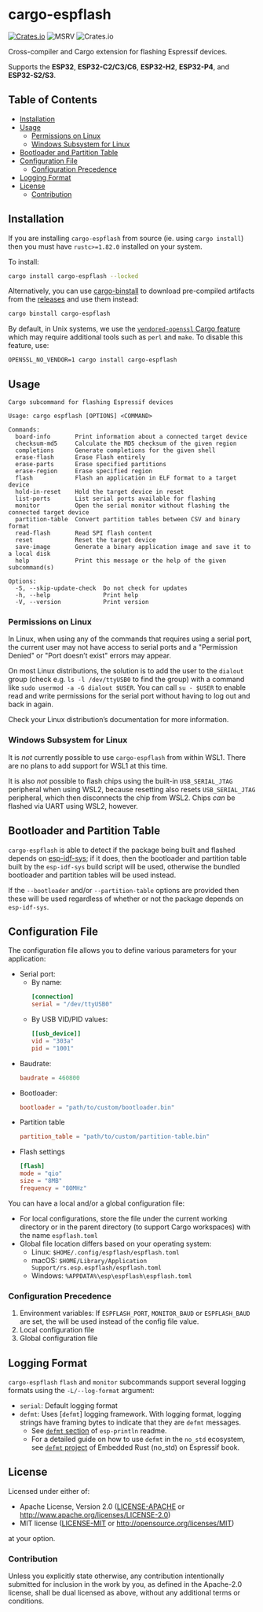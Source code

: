 <!-- omit in toc -->
# cargo-espflash

[![Crates.io](https://img.shields.io/crates/v/cargo-espflash?labelColor=1C2C2E&color=C96329&logo=Rust&style=flat-square)](https://crates.io/crates/cargo-espflash)
![MSRV](https://img.shields.io/badge/MSRV-1.82-blue?labelColor=1C2C2E&logo=Rust&style=flat-square)
![Crates.io](https://img.shields.io/crates/l/cargo-espflash?labelColor=1C2C2E&style=flat-square)

Cross-compiler and Cargo extension for flashing Espressif devices.

Supports the **ESP32**, **ESP32-C2/C3/C6**, **ESP32-H2**, **ESP32-P4**, and **ESP32-S2/S3**.

<!-- omit in toc -->
## Table of Contents

- [Installation](#installation)
- [Usage](#usage)
  - [Permissions on Linux](#permissions-on-linux)
  - [Windows Subsystem for Linux](#windows-subsystem-for-linux)
- [Bootloader and Partition Table](#bootloader-and-partition-table)
- [Configuration File](#configuration-file)
  - [Configuration Precedence](#configuration-precedence)
- [Logging Format](#logging-format)
- [License](#license)
  - [Contribution](#contribution)

## Installation

If you are installing `cargo-espflash` from source (ie. using `cargo install`) then you must have `rustc>=1.82.0` installed on your system.

To install:

```bash
cargo install cargo-espflash --locked
```

Alternatively, you can use [cargo-binstall] to download pre-compiled artifacts from the [releases] and use them instead:

```bash
cargo binstall cargo-espflash
```

By default, in Unix systems, we use the [`vendored-openssl` Cargo feature] which may require additional tools such as `perl` and `make`. To disable this feature, use:

```
OPENSSL_NO_VENDOR=1 cargo install cargo-espflash
```

[cargo-binstall]: https://github.com/cargo-bins/cargo-binstall
[releases]: https://github.com/esp-rs/espflash/releases
[`vendored-openssl` Cargo feature]: https://github.com/rust-lang/cargo#compiling-from-source

## Usage

```text
Cargo subcommand for flashing Espressif devices

Usage: cargo espflash [OPTIONS] <COMMAND>

Commands:
  board-info       Print information about a connected target device
  checksum-md5     Calculate the MD5 checksum of the given region
  completions      Generate completions for the given shell
  erase-flash      Erase Flash entirely
  erase-parts      Erase specified partitions
  erase-region     Erase specified region
  flash            Flash an application in ELF format to a target device
  hold-in-reset    Hold the target device in reset
  list-ports       List serial ports available for flashing
  monitor          Open the serial monitor without flashing the connected target device
  partition-table  Convert partition tables between CSV and binary format
  read-flash       Read SPI flash content
  reset            Reset the target device
  save-image       Generate a binary application image and save it to a local disk
  help             Print this message or the help of the given subcommand(s)

Options:
  -S, --skip-update-check  Do not check for updates
  -h, --help               Print help
  -V, --version            Print version
```

### Permissions on Linux

In Linux, when using any of the commands that requires using a serial port, the current user may not have access to serial ports and a "Permission Denied" or "Port doesn’t exist" errors may appear.

On most Linux distributions, the solution is to add the user to the `dialout` group (check e.g. `ls -l /dev/ttyUSB0` to find the group) with a command like `sudo usermod -a -G dialout $USER`. You can call `su - $USER` to enable read and write permissions for the serial port without having to log out and back in again.

Check your Linux distribution’s documentation for more information.

### Windows Subsystem for Linux

It is _not_ currently possible to use `cargo-espflash` from within WSL1. There are no plans to add support for WSL1 at this time.

It is also _not_ possible to flash chips using the built-in `USB_SERIAL_JTAG` peripheral when using WSL2, because resetting also resets `USB_SERIAL_JTAG` peripheral, which then disconnects the chip from WSL2. Chips _can_ be flashed via UART using WSL2, however.

## Bootloader and Partition Table

`cargo-espflash` is able to detect if the package being built and flashed depends on [esp-idf-sys]; if it does, then the bootloader and partition table built by the `esp-idf-sys` build script will be used, otherwise the bundled bootloader and partition tables will be used instead.

If the `--bootloader` and/or `--partition-table` options are provided then these will be used regardless of whether or not the package depends on `esp-idf-sys`.

[esp-idf-sys]: https://github.com/esp-rs/esp-idf-sys

## Configuration File

The configuration file allows you to define various parameters for your application:

- Serial port:
  - By name:
    ```toml
    [connection]
    serial = "/dev/ttyUSB0"
    ```
  - By USB VID/PID values:
    ```toml
    [[usb_device]]
    vid = "303a"
    pid = "1001"
    ```
- Baudrate:
  ```toml
  baudrate = 460800
  ```
- Bootloader:
  ```toml
  bootloader = "path/to/custom/bootloader.bin"
  ```
- Partition table
  ```toml
  partition_table = "path/to/custom/partition-table.bin"
  ```
- Flash settings
  ```toml
  [flash]
  mode = "qio"
  size = "8MB"
  frequency = "80MHz"
  ```

You can have a local and/or a global configuration file:

- For local configurations, store the file under the current working directory or in the parent directory (to support Cargo workspaces) with the name `espflash.toml`
- Global file location differs based on your operating system:
  - Linux: `$HOME/.config/espflash/espflash.toml`
  - macOS: `$HOME/Library/Application Support/rs.esp.espflash/espflash.toml`
  - Windows: `%APPDATA%\esp\espflash\espflash.toml`

### Configuration Precedence

1. Environment variables: If `ESPFLASH_PORT`, `MONITOR_BAUD` or `ESPFLASH_BAUD` are set, the will be used instead of the config file value.
2. Local configuration file
3. Global configuration file

## Logging Format

`cargo-espflash` `flash` and `monitor` subcommands support several logging formats using the `-L/--log-format` argument:

- `serial`: Default logging format
- `defmt`: Uses [`defmt`] logging framework. With logging format, logging strings have framing bytes to indicate that they are `defmt` messages.
  - See [`defmt` section] of `esp-println` readme.
  - For a detailed guide on how to use `defmt` in the `no_std` ecosystem, see [`defmt` project] of Embedded Rust (no_std) on Espressif book.

[`defmt` section]: https://github.com/esp-rs/esp-println?tab=readme-ov-file#defmt
[`defmt` project]: https://esp-rs.github.io/no_std-training/03_6_defmt.html

## License

Licensed under either of:

- Apache License, Version 2.0 ([LICENSE-APACHE](../LICENSE-APACHE) or http://www.apache.org/licenses/LICENSE-2.0)
- MIT license ([LICENSE-MIT](../LICENSE-MIT) or http://opensource.org/licenses/MIT)

at your option.

### Contribution

Unless you explicitly state otherwise, any contribution intentionally submitted for inclusion in
the work by you, as defined in the Apache-2.0 license, shall be dual licensed as above, without
any additional terms or conditions.
